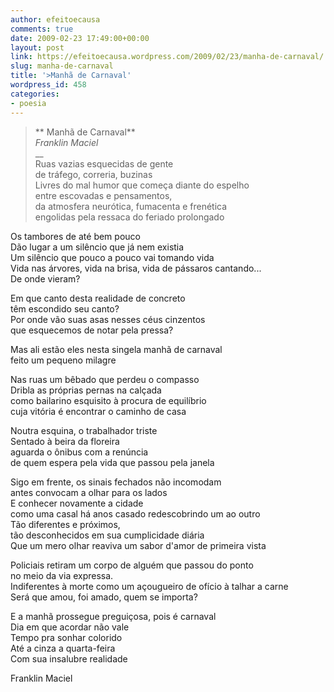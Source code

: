 ```yaml
---
author: efeitoecausa
comments: true
date: 2009-02-23 17:49:00+00:00
layout: post
link: https://efeitoecausa.wordpress.com/2009/02/23/manha-de-carnaval/
slug: manha-de-carnaval
title: '>Manhã de Carnaval'
wordpress_id: 458
categories:
- poesia
---
```


>** Manhã de Carnaval**  
_Franklin Maciel_  
__  
Ruas vazias esquecidas de gente  
de tráfego, correria, buzinas  
Livres do mal humor que começa diante do espelho  
entre escovadas e pensamentos,  
da atmosfera neurótica, fumacenta e frenética  
engolidas pela ressaca do feriado prolongado  
  
Os tambores de até bem pouco  
Dão lugar a um silêncio que já nem existia  
Um silêncio que pouco a pouco vai tomando vida  
Vida nas árvores, vida na brisa, vida de pássaros cantando...  
De onde vieram?  
  
Em que canto desta realidade de concreto  
têm escondido seu canto?  
Por onde vão suas asas nesses céus cinzentos  
que esquecemos de notar pela pressa?  
  
Mas ali estão eles nesta singela manhã de carnaval  
feito um pequeno milagre  
  
Nas ruas um bêbado que perdeu o compasso  
Dribla as próprias pernas na calçada  
como bailarino esquisito à procura de equilíbrio  
cuja vitória é encontrar o caminho de casa  
  
Noutra esquina, o trabalhador triste  
Sentado à beira da floreira  
aguarda o ônibus com a renúncia  
de quem espera pela vida que passou pela janela  
  
Sigo em frente, os sinais fechados não incomodam  
antes convocam a olhar para os lados  
E conhecer novamente a cidade  
como uma casal há anos casado redescobrindo um ao outro  
Tão diferentes e próximos,  
tão desconhecidos em sua cumplicidade diária  
Que um mero olhar reaviva um sabor d'amor de primeira vista  
  
Policiais retiram um corpo de alguém que passou do ponto  
no meio da via expressa.  
Indiferentes à morte como um açougueiro de ofício à talhar a carne  
Será que amou, foi amado, quem se importa?  
  
E a manhã prossegue preguiçosa, pois é carnaval  
Dia em que acordar não vale  
Tempo pra sonhar colorido  
Até a cinza a quarta-feira  
Com sua insalubre realidade  
  
Franklin Maciel
